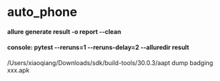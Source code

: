# auto_phone

#### allure generate result -o report --clean
#### console: pytest --reruns=1 --reruns-delay=2 --alluredir result

/Users/xiaoqiang/Downloads/sdk/build-tools/30.0.3/aapt dump badging xxx.apk
